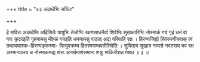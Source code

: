 +++
title = "०३ अदब्धेभिः सवितः"

+++

हे सवितः अदब्धेभिः अहिंसितैः पायुभिः तेजोभिः रक्षणसाधनैर्वा शिवेभिः सुखकारिभिः नोस्माकं गयं गृहं धनं वा गयः कृदरइति गृहनामसु मीह्ळं गयइति धननामसु पाठात् अद्य परिपाहि रक्ष । हिरण्यजिह्वो हितरमणीयवाक् त्वं तथाचयास्कः-हिरण्यङ्कस्मा- दित्युपक्रम्य हितरमणम्भवतीतिवेति । सुविताय सुखाय नव्यसे नवतराय भव रक्ष अस्मान्पालय च नोस्माकमद्य शंसः अनर्थमाशंसमानः शत्रुः माकिरीशत मेशत ॥ ३ ॥